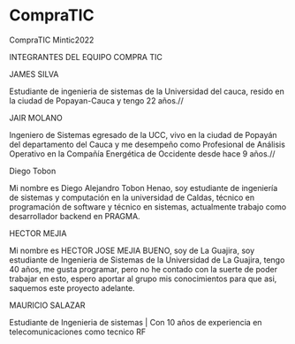 # CompraTIC
CompraTIC  Mintic2022


INTEGRANTES DEL EQUIPO COMPRA TIC


JAMES SILVA

Estudiante de ingenieria de sistemas de la Universidad del cauca, resido en la ciudad de Popayan-Cauca y tengo 22 años.//
 
JAIR MOLANO

Ingeniero de Sistemas egresado de la UCC, vivo en la ciudad de Popayán del departamento del Cauca y me desempeño como Profesional de 
Análisis Operativo en la Compañía Energética de Occidente desde hace 9 años.//


Diego Tobon

Mi nombre es Diego Alejandro Tobon Henao, soy estudiante de ingeniería de sistemas y computación en la universidad de Caldas, técnico en programación de software y técnico en sistemas, actualmente trabajo como desarrollador backend en PRAGMA.

HECTOR MEJIA

Mi nombre es HECTOR JOSE MEJIA BUENO, soy de La Guajira, soy estudiante de Ingenieria de Sistemas de la Universidad de La Guajira, 
tengo 40 años, me gusta programar, pero no he contado con la suerte de poder trabajar en esto, espero aportar al grupo mis conocimientos
para que asi, saquemos este proyecto adelante.

MAURICIO SALAZAR 

Estudiante de Ingenieria de sistemas | Con 10 años de experiencia en telecomunicaciones como tecnico RF 



